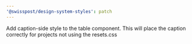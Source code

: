 ```yaml
---
'@swisspost/design-system-styles': patch
---
```


Add caption-side style to the table component. This will place the caption correctly for projects not using the resets.css
